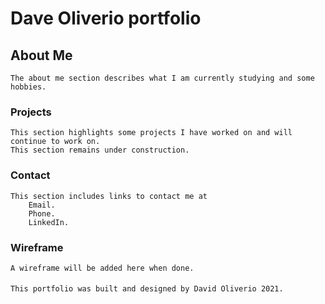 # Dave Oliverio portfolio

## About Me
    The about me section describes what I am currently studying and some hobbies.

### Projects

    This section highlights some projects I have worked on and will continue to work on.
    This section remains under construction.

### Contact

    This section includes links to contact me at
        Email.
        Phone.
        LinkedIn.

### Wireframe
    A wireframe will be added here when done.

#### 
    This portfolio was built and designed by David Oliverio 2021.
